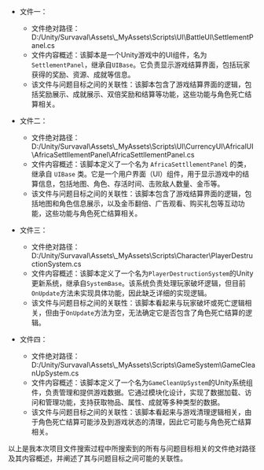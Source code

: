 * 文件一：
    * 文件绝对路径：D:/Unity/Survaval\\Assets\\_MyAssets\\Scripts\\UI\\BattleUI\\SettlementPanel.cs
    * 文件内容概述：该脚本是一个Unity游戏中的UI组件，名为`SettlementPanel`，继承自`UIBase`。它负责显示游戏结算界面，包括玩家获得的奖励、资源、成就等信息。
    * 该文件与问题目标之间的关联性：该脚本包含了游戏结算界面的逻辑，包括奖励展示、成就展示、双倍奖励和结算等功能，这些功能与角色死亡结算相关。

* 文件二：
    * 文件绝对路径：D:/Unity/Survaval\\Assets\\_MyAssets\\Scripts\\UI\\CurrencyUI\\AfricalUI\\AfricaSettllementPanel\\AfricaSettllementPanel.cs
    * 文件内容概述：该脚本定义了一个名为 `AfricaSettllementPanel` 的类，继承自 `UIBase` 类。它是一个用户界面（UI）组件，用于显示游戏中的结算信息，包括地图、角色、存活时间、击败敌人数量、金币等。
    * 该文件与问题目标之间的关联性：该脚本包含了游戏结算界面的逻辑，包括地图和角色信息展示，以及金币翻倍、广告观看、购买礼包等互动功能，这些功能与角色死亡结算相关。

* 文件三：
    * 文件绝对路径：D:/Unity/Survaval\\Assets\\_MyAssets\\Scripts\\Character\\PlayerDestructionSystem.cs
    * 文件内容概述：该脚本定义了一个名为`PlayerDestructionSystem`的Unity更新系统，继承自`SystemBase`。该系统负责处理玩家破坏逻辑，但目前`OnUpdate`方法未实现具体功能，因此缺乏详细的实现逻辑。
    * 该文件与问题目标之间的关联性：该脚本看起来与玩家破坏或死亡逻辑相关，但由于`OnUpdate`方法为空，无法确定它是否包含了角色死亡结算的逻辑。

* 文件四：
    * 文件绝对路径：D:/Unity/Survaval\\Assets\\_MyAssets\\Scripts\\GameSystem\\GameCleanUpSystem.cs
    * 文件内容概述：该脚本定义了一个名为`GameCleanUpSystem`的Unity系统组件，负责管理和提供游戏数据。它通过模块化设计，实现了数据加载、访问和管理功能，支持获取物品、属性、成就等多种类型的数据。
    * 该文件与问题目标之间的关联性：该脚本看起来与游戏清理逻辑相关，由于角色死亡结算可能涉及到游戏状态的清理，因此它可能与角色死亡结算相关。

以上是我本次项目文件搜索过程中所搜索到的所有与问题目标相关的文件绝对路径及其内容概述，并阐述了其与问题目标之间可能的关联性。